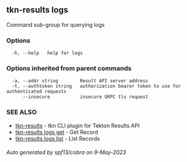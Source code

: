 ## tkn-results logs

Command sub-group for querying logs

### Options

```
  -h, --help   help for logs
```

### Options inherited from parent commands

```
  -a, --addr string        Result API server address
  -t, --authtoken string   authorization bearer token to use for authenticated requests
      --insecure           insecure GRPC tls request
```

### SEE ALSO

* [tkn-results](tkn-results.md)	 - tkn CLI plugin for Tekton Results API
* [tkn-results logs get](tkn-results_logs_get.md)	 - Get Record
* [tkn-results logs list](tkn-results_logs_list.md)	 - List Records

###### Auto generated by spf13/cobra on 9-May-2023
